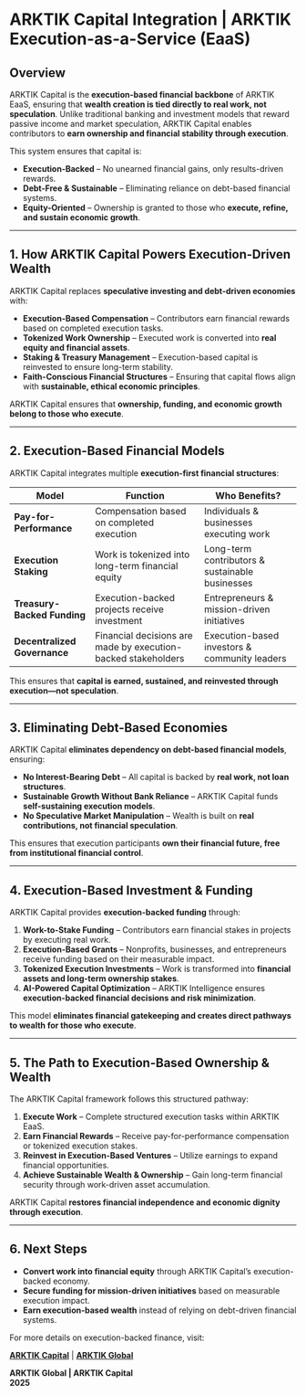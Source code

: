 # ARKTIK Capital Integration | ARKTIK Execution-as-a-Service (EaaS)  

## **Overview**  
ARKTIK Capital is the **execution-based financial backbone** of ARKTIK EaaS, ensuring that **wealth creation is tied directly to real work, not speculation**. Unlike traditional banking and investment models that reward passive income and market speculation, ARKTIK Capital enables contributors to **earn ownership and financial stability through execution**.  

This system ensures that capital is:  

- **Execution-Backed** – No unearned financial gains, only results-driven rewards.  
- **Debt-Free & Sustainable** – Eliminating reliance on debt-based financial systems.  
- **Equity-Oriented** – Ownership is granted to those who **execute, refine, and sustain economic growth**.  

---  

## **1. How ARKTIK Capital Powers Execution-Driven Wealth**  

ARKTIK Capital replaces **speculative investing and debt-driven economies** with:  

- **Execution-Based Compensation** – Contributors earn financial rewards based on completed execution tasks.  
- **Tokenized Work Ownership** – Executed work is converted into **real equity and financial assets**.  
- **Staking & Treasury Management** – Execution-based capital is reinvested to ensure long-term stability.  
- **Faith-Conscious Financial Structures** – Ensuring that capital flows align with **sustainable, ethical economic principles**.  

ARKTIK Capital ensures that **ownership, funding, and economic growth belong to those who execute**.  

---  

## **2. Execution-Based Financial Models**  

ARKTIK Capital integrates multiple **execution-first financial structures**:  

| **Model** | **Function** | **Who Benefits?** |
|-----------|------------|----------------|
| **Pay-for-Performance** | Compensation based on completed execution | Individuals & businesses executing work |
| **Execution Staking** | Work is tokenized into long-term financial equity | Long-term contributors & sustainable businesses |
| **Treasury-Backed Funding** | Execution-backed projects receive investment | Entrepreneurs & mission-driven initiatives |
| **Decentralized Governance** | Financial decisions are made by execution-backed stakeholders | Execution-based investors & community leaders |  

This ensures that **capital is earned, sustained, and reinvested through execution—not speculation**.  

---  

## **3. Eliminating Debt-Based Economies**  

ARKTIK Capital **eliminates dependency on debt-based financial models**, ensuring:  

- **No Interest-Bearing Debt** – All capital is backed by **real work, not loan structures**.  
- **Sustainable Growth Without Bank Reliance** – ARKTIK Capital funds **self-sustaining execution models**.  
- **No Speculative Market Manipulation** – Wealth is built on **real contributions, not financial speculation**.  

This ensures that execution participants **own their financial future, free from institutional financial control**.  

---  

## **4. Execution-Based Investment & Funding**  

ARKTIK Capital provides **execution-backed funding** through:  

1. **Work-to-Stake Funding** – Contributors earn financial stakes in projects by executing real work.  
2. **Execution-Based Grants** – Nonprofits, businesses, and entrepreneurs receive funding based on their measurable impact.  
3. **Tokenized Execution Investments** – Work is transformed into **financial assets and long-term ownership stakes**.  
4. **AI-Powered Capital Optimization** – ARKTIK Intelligence ensures **execution-backed financial decisions and risk minimization**.  

This model **eliminates financial gatekeeping and creates direct pathways to wealth for those who execute**.  

---  

## **5. The Path to Execution-Based Ownership & Wealth**  

The ARKTIK Capital framework follows this structured pathway:  

1. **Execute Work** – Complete structured execution tasks within ARKTIK EaaS.  
2. **Earn Financial Rewards** – Receive pay-for-performance compensation or tokenized execution stakes.  
3. **Reinvest in Execution-Based Ventures** – Utilize earnings to expand financial opportunities.  
4. **Achieve Sustainable Wealth & Ownership** – Gain long-term financial security through work-driven asset accumulation.  

ARKTIK Capital **restores financial independence and economic dignity through execution**.  

---  

## **6. Next Steps**  

- **Convert work into financial equity** through ARKTIK Capital’s execution-backed economy.  
- **Secure funding for mission-driven initiatives** based on measurable execution impact.  
- **Earn execution-based wealth** instead of relying on debt-driven financial systems.  

For more details on execution-backed finance, visit:  

**[ARKTIK Capital](https://arktikcapital.com)** | **[ARKTIK Global](https://arktikglobal.com)**  

**ARKTIK Global | ARKTIK Capital**  
**2025**  
